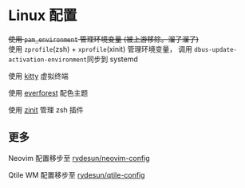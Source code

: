 # Linux 配置

~~使用 `pam_environment` 管理环境变量 (被上游移除。溜了溜了)~~  
使用 `zprofile`(zsh) + `xprofile`(xinit) 管理环境变量，
调用 `dbus-update-activation-environment`同步到 systemd

使用 [kitty](https://sw.kovidgoyal.net/kitty/) 虚拟终端

使用 [everforest](https://github.com/sainnhe/everforest) 配色主题

使用 [zinit](https://github.com/zdharma-continuum/zinit) 管理 zsh 插件

## 更多

Neovim 配置移步至
[rydesun/neovim-config](https://github.com/rydesun/neovim-config)

Qtile WM 配置移步至
[rydesun/qtile-config](https://github.com/rydesun/qtile-config)
